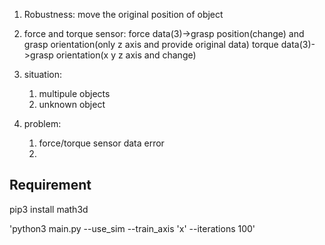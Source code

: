 1. Robustness: move the original position of object
2. force and torque sensor: 
    force data(3)->grasp position(change) and grasp orientation(only z axis and provide original data)
    torque data(3)->grasp orientation(x y z axis and change)
3. situation:
    1) multipule objects
    2) unknown object

4. problem:
    1) force/torque sensor data error
    2) 

## Requirement
pip3 install math3d

'python3 main.py --use_sim --train_axis 'x' --iterations 100'